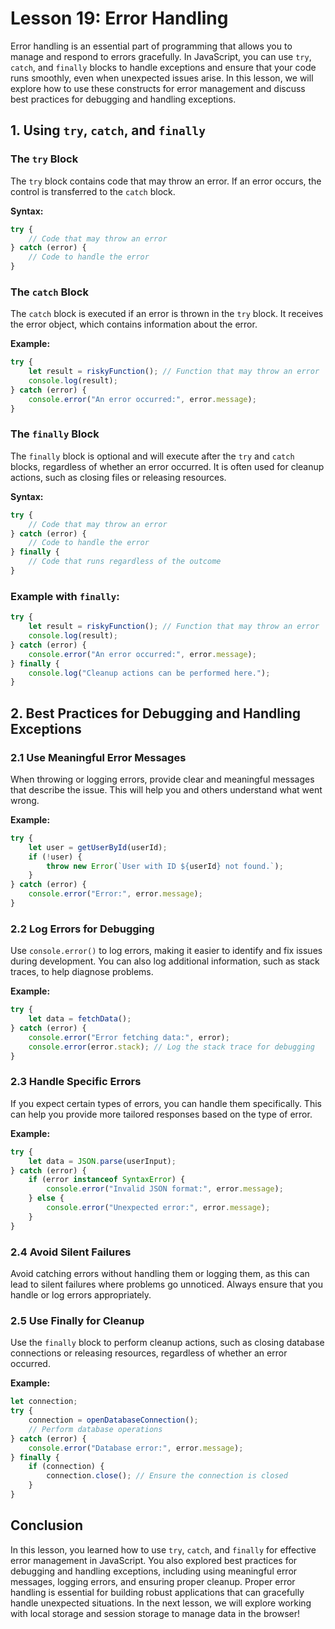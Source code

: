 # Lesson 19: Error Handling

Error handling is an essential part of programming that allows you to manage and respond to errors gracefully. In JavaScript, you can use `try`, `catch`, and `finally` blocks to handle exceptions and ensure that your code runs smoothly, even when unexpected issues arise. In this lesson, we will explore how to use these constructs for error management and discuss best practices for debugging and handling exceptions.

## 1. Using `try`, `catch`, and `finally`

### The `try` Block

The `try` block contains code that may throw an error. If an error occurs, the control is transferred to the `catch` block.

**Syntax:**
```javascript
try {
    // Code that may throw an error
} catch (error) {
    // Code to handle the error
}
```

### The `catch` Block

The `catch` block is executed if an error is thrown in the `try` block. It receives the error object, which contains information about the error.

**Example:**
```javascript
try {
    let result = riskyFunction(); // Function that may throw an error
    console.log(result);
} catch (error) {
    console.error("An error occurred:", error.message);
}
```

### The `finally` Block

The `finally` block is optional and will execute after the `try` and `catch` blocks, regardless of whether an error occurred. It is often used for cleanup actions, such as closing files or releasing resources.

**Syntax:**
```javascript
try {
    // Code that may throw an error
} catch (error) {
    // Code to handle the error
} finally {
    // Code that runs regardless of the outcome
}
```

### Example with `finally`:
```javascript
try {
    let result = riskyFunction(); // Function that may throw an error
    console.log(result);
} catch (error) {
    console.error("An error occurred:", error.message);
} finally {
    console.log("Cleanup actions can be performed here.");
}
```

## 2. Best Practices for Debugging and Handling Exceptions

### 2.1 Use Meaningful Error Messages

When throwing or logging errors, provide clear and meaningful messages that describe the issue. This will help you and others understand what went wrong.

**Example:**
```javascript
try {
    let user = getUserById(userId);
    if (!user) {
        throw new Error(`User with ID ${userId} not found.`);
    }
} catch (error) {
    console.error("Error:", error.message);
}
```

### 2.2 Log Errors for Debugging

Use `console.error()` to log errors, making it easier to identify and fix issues during development. You can also log additional information, such as stack traces, to help diagnose problems.

**Example:**
```javascript
try {
    let data = fetchData();
} catch (error) {
    console.error("Error fetching data:", error);
    console.error(error.stack); // Log the stack trace for debugging
}
```

### 2.3 Handle Specific Errors

If you expect certain types of errors, you can handle them specifically. This can help you provide more tailored responses based on the type of error.

**Example:**
```javascript
try {
    let data = JSON.parse(userInput);
} catch (error) {
    if (error instanceof SyntaxError) {
        console.error("Invalid JSON format:", error.message);
    } else {
        console.error("Unexpected error:", error.message);
    }
}
```

### 2.4 Avoid Silent Failures

Avoid catching errors without handling them or logging them, as this can lead to silent failures where problems go unnoticed. Always ensure that you handle or log errors appropriately.

### 2.5 Use Finally for Cleanup

Use the `finally` block to perform cleanup actions, such as closing database connections or releasing resources, regardless of whether an error occurred.

**Example:**
```javascript
let connection;
try {
    connection = openDatabaseConnection();
    // Perform database operations
} catch (error) {
    console.error("Database error:", error.message);
} finally {
    if (connection) {
        connection.close(); // Ensure the connection is closed
    }
}
```

## Conclusion

In this lesson, you learned how to use `try`, `catch`, and `finally` for effective error management in JavaScript. You also explored best practices for debugging and handling exceptions, including using meaningful error messages, logging errors, and ensuring proper cleanup. Proper error handling is essential for building robust applications that can gracefully handle unexpected situations. In the next lesson, we will explore working with local storage and session storage to manage data in the browser!